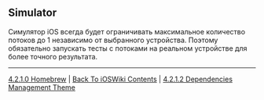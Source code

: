 ## Simulator

Симулятор iOS всегда будет ограничивать максимальное количество потоков до 1 независимо от выбранного устройства. Поэтому обязательно запускать тесты с потоками на реальном устройстве для более точного результата.


---

[4.2.1.0 Homebrew](./4.2.1.0%20Homebrew.md) | [Back To iOSWiki Contents](https://github.com/eldaroid/iOSWiki) | [4.2.1.2 Dependencies Management Theme](./4.2.1.2%20DependenciesManagement.md)
